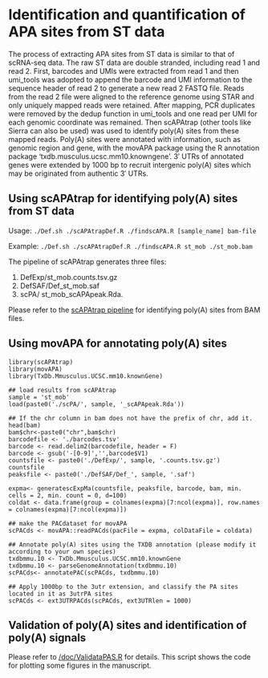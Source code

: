 # Identification and quantification of APA sites from ST data

The process of extracting APA sites from ST data is similar to that of scRNA-seq data. The raw ST data are double stranded, including read 1 and read 2. First, barcodes and UMIs were extracted from read 1 and then umi_tools was adopted to append the barcode and UMI information to the sequence header of read 2 to generate a new read 2 FASTQ file. Reads from the read 2 file were aligned to the reference genome using STAR and only uniquely mapped reads were retained. After mapping, PCR duplicates were removed by the dedup function in umi_tools and one read per UMI for each genomic coordinate was remained. Then scAPAtrap (other tools like Sierra can also be used) was used to identify poly(A) sites from these mapped reads. Poly(A) sites were annotated with information, such as genomic region and gene, with the movAPA package using the R annotation package ‘txdb.musculus.ucsc.mm10.knowngene’. 3′ UTRs of annotated genes were extended by 1000 bp to recruit intergenic poly(A) sites which may be originated from authentic 3′ UTRs.

## Using scAPAtrap for identifying poly(A) sites from ST data

Usage: `./Def.sh ./scAPAtrapDef.R ./findscAPA.R [sample_name] bam-file`

Example: `./Def.sh ./scAPAtrapDef.R ./findscAPA.R st_mob ./st_mob.bam`

The pipeline of scAPAtrap generates three files:   
1. DefExp/st_mob.counts.tsv.gz   
2. DefSAF/Def_st_mob.saf    
3. scPA/ st_mob_scAPApeak.Rda.   

Please refer to the [scAPAtrap pipeline]((http://www.bmibig.cn/mnt/scAPAtrap/Tutorial/scAPAtrap.html)) for identifying poly(A) sites from BAM files. 

## Using movAPA for annotating poly(A) sites

```
library(scAPAtrap)
library(movAPA)
library(TxDb.Mmusculus.UCSC.mm10.knownGene)

## load results from scAPAtrap
sample = 'st_mob'
load(paste0('./scPA/', sample, '_scAPApeak.Rda'))

## If the chr column in bam does not have the prefix of chr, add it.
head(bam)
bam$chr<-paste0("chr",bam$chr)
barcodefile <- './barcodes.tsv'
barcode <- read.delim2(barcodefile, header = F)
barcode <- gsub('-[0-9]','',barcode$V1)
countsfile <- paste0('./DefExp/', sample, '.counts.tsv.gz')
countsfile
peaksfile <- paste0('./DefSAF/Def_', sample, '.saf')

expma<- generatescExpMa(countsfile, peaksfile, barcode, bam, min. cells = 2, min. count = 0, d=100)
coldat <- data.frame(group = colnames(expma)[7:ncol(expma)], row.names = colnames(expma)[7:ncol(expma)])

## make the PACdataset for movAPA
scPACds <- movAPA::readPACds(pacFile = expma, colDataFile = coldata)

## Annotate poly(A) sites using the TXDB annotation (please modify it according to your own species)
txdbmmu.10 <- TxDb.Mmusculus.UCSC.mm10.knownGene
txdbmmu.10 <- parseGenomeAnnotation(txdbmmu.10)
scPACds<- annotatePAC(scPACds, txdbmmu.10)

## Apply 1000bp to the 3utr extension, and classify the PA sites located in it as 3utrPA sites
scPACds <- ext3UTRPACds(scPACds, ext3UTRlen = 1000)
```

## Validation of poly(A) sites and identification of poly(A) signals

Please refer to [/doc/ValidataPAS.R](https://github.com/BMILAB/stAPAminer/blob/main/doc/ValidataPAS.R) for details. This script shows the code for plotting some figures in the manuscript.

